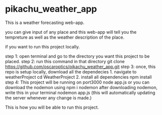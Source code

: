 # pikachu_weather_app

This is a weather forecasting web-app.

you can give input of any place and this web-app will tell you the tempreture as well as the weather description of the place.

if you want to run this project locally.

step 1: open terminal and go to the directory you want this project to be placed.
step 2: run this command in that directory
        git clone https://github.com/oscaroptics/pikachu_weather_app.git
step 3: once, this repo is setup locally, download all the dependecies
        1. navigate to weatherProject
              cd WeatherProject
        2. install all dependencies
              npm install
step 4: This project will be running on port3000
         node app.js
         or
         you can download the nodemon using npm i nodemon
         after downloading nodemon, write this in your terminal
            nodemon app.js  (this will automatically updating the server whenever any change is made.)
            
            
            
            
This is how you will be able to run this project.
